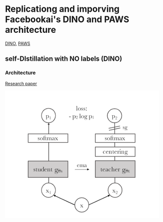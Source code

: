 # Replicationg and imporving Facebookai's DINO and PAWS architecture
[DINO](https://facebookresearch/dino), 
[PAWS](https://github.com/facebookresearch/suncet)</br>

## self-DIstillation with NO labels (DINO)

### Architecture 
[Research paper](https://arxiv.org/pdf/2104.14294.pdf)

![architecture](./docs/architecture.png)


